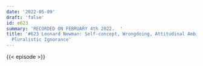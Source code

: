 ```yaml
---
date: '2022-05-09'
draft: 'false'
id: e623
summary: 'RECORDED ON FEBRUARY 4th 2022.  '
title: '#623 Leonard Newman: Self-concept, Wrongdoing, Attitudinal Ambivalence, and
  Pluralistic Ignorance'
---
```

{{< episode >}}
